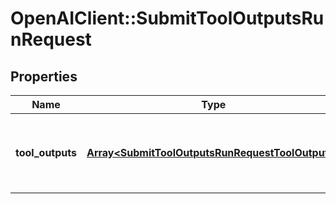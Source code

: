 # OpenAIClient::SubmitToolOutputsRunRequest

## Properties
Name | Type | Description | Notes
------------ | ------------- | ------------- | -------------
**tool_outputs** | [**Array&lt;SubmitToolOutputsRunRequestToolOutputs&gt;**](SubmitToolOutputsRunRequestToolOutputs.md) | A list of tools for which the outputs are being submitted. | 

